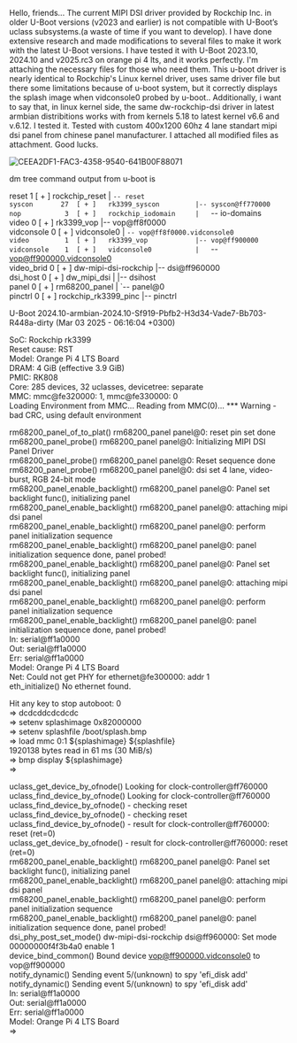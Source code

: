  Hello, friends...
     The current MIPI DSI driver provided by Rockchip Inc. in older U-Boot versions (v2023 and earlier) is not compatible with U-Boot’s uclass subsystems.(a waste of time if you want to develop). I have done extensive research and made modifications to several files to make it work with the latest U-Boot versions. I have tested it with U-Boot 2023.10, 2024.10 and v2025.rc3 on orange pi 4 lts, and it works perfectly. I'm attaching the necessary files for those who need them.
This u-boot driver is nearly identical to Rockchip's Linux kernel driver, uses same driver file but there some limitations because of u-boot system, but it correctly displays the splash image when vidconsole0 probed by u-boot..
Additionally, i want to say that, in linux kernel side, the same dw-rockchip-dsi driver in latest armbian distribitions works with from kernels 5.18 to latest kernel v6.6 and v.6.12. I tested it.
Tested with custom 400x1200 60hz 4 lane standart mipi dsi panel from chinese panel manufacturer. I attached all modified files as attachment. Good lucks.


![CEEA2DF1-FAC3-4358-9540-641B00F88071](https://github.com/user-attachments/assets/3a8308aa-f556-4663-9777-62f4a9f0b113)




 dm tree command output from u-boot is 

 reset         1  [ + ]   rockchip_reset        |   `-- reset                                                               
 syscon       27  [ + ]   rk3399_syscon         |-- syscon@ff770000                                                         
 nop           3  [ + ]   rockchip_iodomain     |   `-- io-domains                                                          
 video         0  [ + ]   rk3399_vop            |-- vop@ff8f0000                                                            
 vidconsole    0  [ + ]   vidconsole0           |   `-- vop@ff8f0000.vidconsole0                                            
 video         1  [ + ]   rk3399_vop            |-- vop@ff900000                                                            
 vidconsole    1  [ + ]   vidconsole0           |   `-- vop@ff900000.vidconsole0                                            
 video_brid    0  [ + ]   dw-mipi-dsi-rockchip  |-- dsi@ff960000                                                            
 dsi_host      0  [ + ]   dw_mipi_dsi           |   |-- dsihost                                                             
 panel         0  [ + ]   rm68200_panel         |   `-- panel@0                                                             
 pinctrl       0  [ + ]   rockchip_rk3399_pinc  |-- pinctrl     

 U-Boot 2024.10-armbian-2024.10-Sf919-Pbfb2-H3d34-Vade7-Bb703-R448a-dirty (Mar 03 2025 - 06:16:04 +0300)                     
                                                                                                                            
SoC: Rockchip rk3399                                                                                                        
Reset cause: RST                                                                                                            
Model: Orange Pi 4 LTS Board                                                                                                
DRAM:  4 GiB (effective 3.9 GiB)                                                                                            
PMIC:  RK808                                                                                                                
Core:  285 devices, 32 uclasses, devicetree: separate                                                                       
MMC:   mmc@fe320000: 1, mmc@fe330000: 0                                                                                     
Loading Environment from MMC... Reading from MMC(0)... *** Warning - bad CRC, using default environment                     
                                                                                                                            
rm68200_panel_of_to_plat() rm68200_panel panel@0: reset pin set done                                                        
 rm68200_panel_probe() rm68200_panel panel@0: Initializing MIPI DSI Panel Driver                                            
 rm68200_panel_probe() rm68200_panel panel@0: Reset sequence done                                                           
 rm68200_panel_probe() rm68200_panel panel@0: dsi set 4 lane, video-burst, RGB 24-bit mode                                  
rm68200_panel_enable_backlight() rm68200_panel panel@0: Panel set backlight func(), initializing panel                      
rm68200_panel_enable_backlight() rm68200_panel panel@0: attaching mipi dsi panel                                            
rm68200_panel_enable_backlight() rm68200_panel panel@0: perform panel initialization sequence                               
rm68200_panel_enable_backlight() rm68200_panel panel@0: panel initialization sequence done, panel probed!                   
rm68200_panel_enable_backlight() rm68200_panel panel@0: Panel set backlight func(), initializing panel                      
rm68200_panel_enable_backlight() rm68200_panel panel@0: attaching mipi dsi panel                                            
rm68200_panel_enable_backlight() rm68200_panel panel@0: perform panel initialization sequence                               
rm68200_panel_enable_backlight() rm68200_panel panel@0: panel initialization sequence done, panel probed!                   
In:    serial@ff1a0000                                                                                                      
Out:   serial@ff1a0000                                                                                                      
Err:   serial@ff1a0000                                                                                                      
Model: Orange Pi 4 LTS Board                                                                                                
Net:   Could not get PHY for ethernet@fe300000: addr 1                                                                      
      eth_initialize() No ethernet found.                                                                                   
                                                                                                                            
                                                                                                                            
Hit any key to stop autoboot:  0                                                                                            
=> dcdcddcdcdcdc<INTERRUPT>                                                                                                 
=> setenv splashimage 0x82000000                                                                                            
=> setenv splashfile /boot/splash.bmp                                                                                       
=> load mmc 0:1 ${splashimage} ${splashfile}                                                                                
1920138 bytes read in 61 ms (30 MiB/s)                                                                                      
=> bmp display ${splashimage}                                                                                               
=> <INTERRUPT>           



uclass_get_device_by_ofnode() Looking for clock-controller@ff760000                                                         
uclass_find_device_by_ofnode() Looking for clock-controller@ff760000                                                        
uclass_find_device_by_ofnode()       - checking reset                                                                       
uclass_find_device_by_ofnode()       - checking reset                                                                       
uclass_find_device_by_ofnode()    - result for clock-controller@ff760000: reset (ret=0)                                     
uclass_get_device_by_ofnode()    - result for clock-controller@ff760000: reset (ret=0)                                      
rm68200_panel_enable_backlight() rm68200_panel panel@0: Panel set backlight func(), initializing panel                      
rm68200_panel_enable_backlight() rm68200_panel panel@0: attaching mipi dsi panel                                            
rm68200_panel_enable_backlight() rm68200_panel panel@0: perform panel initialization sequence                               
rm68200_panel_enable_backlight() rm68200_panel panel@0: panel initialization sequence done, panel probed!                   
dsi_phy_post_set_mode() dw-mipi-dsi-rockchip dsi@ff960000: Set mode 00000000f4f3b4a0 enable 1                               
  device_bind_common() Bound device vop@ff900000.vidconsole0 to vop@ff900000                                                
      notify_dynamic() Sending event 5/(unknown) to spy 'efi_disk add'                                                      
      notify_dynamic() Sending event 5/(unknown) to spy 'efi_disk add'                                                      
In:    serial@ff1a0000                                                                                                      
Out:   serial@ff1a0000                                                                                                      
Err:   serial@ff1a0000                                                                                                      
Model: Orange Pi 4 LTS Board  
=> 
